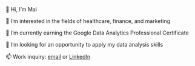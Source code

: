 <p>👋 Hi, I’m Mai</p>
<p>👀 I’m interested in the fields of healthcare, finance, and marketing</p>
<p>🌱 I’m currently earning the Google Data Analytics Professional Certificate</p>
<p>💞️ I’m looking for an opportunity to apply my data analysis skills</p>
<p>📫 Work inquiry: <a href="mailto:maiqhadata@gmail.com">email</a> or <a href="http://www.linkedin.com/in/maiqha">LinkedIn</a></p>
<!---
maiqhadata/maiqhadata is a ✨ special ✨ repository because its `README.md` (this file) appears on your GitHub profile.
You can click the Preview link to take a look at your changes.
--->
